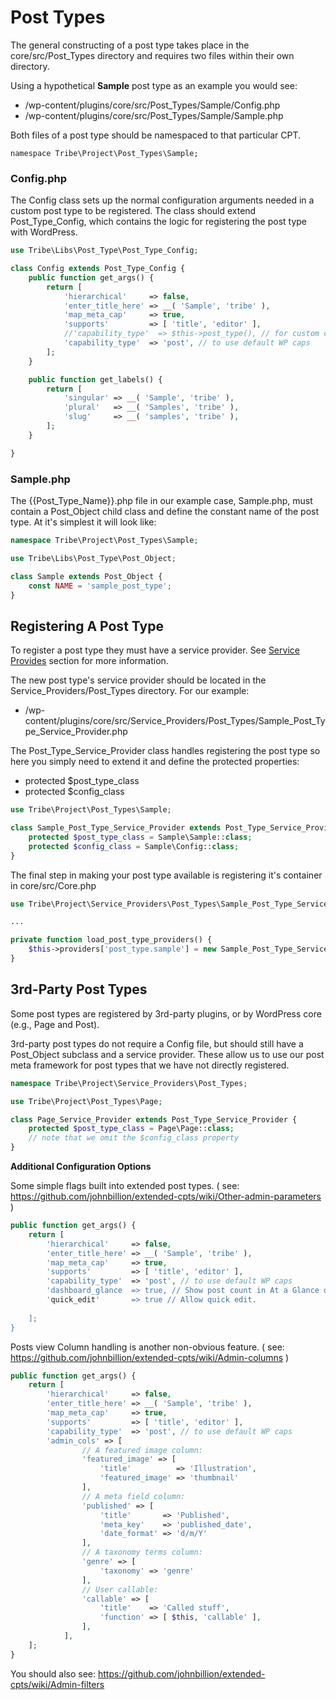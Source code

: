 # Post Types

The general constructing of a post type takes place in the core/src/Post_Types directory and requires two files within their own directory.

Using a hypothetical **Sample** post type as an example you would see:

- /wp-content/plugins/core/src/Post_Types/Sample/Config.php
- /wp-content/plugins/core/src/Post_Types/Sample/Sample.php

Both files of a post type should be namespaced to that particular CPT.

```namespace Tribe\Project\Post_Types\Sample;```

### Config.php

The Config class sets up the normal configuration arguments needed in a custom post type to be registered.  The class should extend Post_Type_Config, which contains the logic for registering the post type with WordPress.

```php
use Tribe\Libs\Post_Type\Post_Type_Config;

class Config extends Post_Type_Config {
	public function get_args() {
		return [
			'hierarchical'     => false,
			'enter_title_here' => __( 'Sample', 'tribe' ),
			'map_meta_cap'     => true,
			'supports'         => [ 'title', 'editor' ],
			//'capability_type'  => $this->post_type(), // for custom caps
			'capability_type'  => 'post', // to use default WP caps
		];
	}

	public function get_labels() {
		return [
			'singular' => __( 'Sample', 'tribe' ),
			'plural'   => __( 'Samples', 'tribe' ),
			'slug'     => __( 'samples', 'tribe' ),
		];
	}

}
```

### Sample.php

The {{Post_Type_Name}}.php file in our example case, Sample.php, must contain a Post_Object child class and define the constant name of the post type.  At it's simplest it will look like:

```php
namespace Tribe\Project\Post_Types\Sample;

use Tribe\Libs\Post_Type\Post_Object;

class Sample extends Post_Object {
	const NAME = 'sample_post_type';
}
```

## Registering A Post Type

To register a post type they must have a service provider.  See [Service Provides](service-providers.md) section for more information.

The new post type's service provider should be located in the Service_Providers/Post_Types directory.  For our example:

 - /wp-content/plugins/core/src/Service_Providers/Post_Types/Sample_Post_Type_Service_Provider.php

The Post_Type_Service_Provider class handles registering the post type so here you simply need to extend it and define the protected properties:

- protected $post_type_class
- protected $config_class

```php
use Tribe\Project\Post_Types\Sample;

class Sample_Post_Type_Service_Provider extends Post_Type_Service_Provider {
	protected $post_type_class = Sample\Sample::class;
	protected $config_class = Sample\Config::class;
}
```

The final step in making your post type available is registering it's container in core/src/Core.php

```php
use Tribe\Project\Service_Providers\Post_Types\Sample_Post_Type_Service_Provider;

...

private function load_post_type_providers() {
	$this->providers['post_type.sample'] = new Sample_Post_Type_Service_Provider();
}
```

## 3rd-Party Post Types

Some post types are registered by 3rd-party plugins, or by WordPress core (e.g., Page and Post).

3rd-party post types do not require a Config file, but should still have a Post_Object subclass and a service provider. These allow us to use our post meta framework for post types that we have not directly registered.

```php
namespace Tribe\Project\Service_Providers\Post_Types;

use Tribe\Project\Post_Types\Page;

class Page_Service_Provider extends Post_Type_Service_Provider {
	protected $post_type_class = Page\Page::class;
	// note that we omit the $config_class property
}
```

**Additional Configuration Options**

Some simple flags built into extended post types. ( see: https://github.com/johnbillion/extended-cpts/wiki/Other-admin-parameters ) 
```php
public function get_args() {
	return [
		'hierarchical'     => false,
		'enter_title_here' => __( 'Sample', 'tribe' ),
		'map_meta_cap'     => true,
		'supports'         => [ 'title', 'editor' ],
		'capability_type'  => 'post', // to use default WP caps
		'dashboard_glance  => true, // Show post count in At a Glance dashboard metabox.
		'quick_edit'       => true // Allow quick edit.
		
	];
}
```

Posts view Column handling is another non-obvious feature. ( see: https://github.com/johnbillion/extended-cpts/wiki/Admin-columns )
```php
public function get_args() {
	return [
		'hierarchical'     => false,
		'enter_title_here' => __( 'Sample', 'tribe' ),
		'map_meta_cap'     => true,
		'supports'         => [ 'title', 'editor' ],
		'capability_type'  => 'post', // to use default WP caps
		'admin_cols' => [
        		// A featured image column:
        		'featured_image' => [
        			'title'          => 'Illustration',
        			'featured_image' => 'thumbnail'
        		],
        		// A meta field column:
        		'published' => [
        			'title'       => 'Published',
        			'meta_key'    => 'published_date',
        			'date_format' => 'd/m/Y'
        		],
        		// A taxonomy terms column:
        		'genre' => [
        			'taxonomy' => 'genre'
        		],
        		// User callable:
        		'callable' => [
        		    'title'    => 'Called stuff',
        		    'function' => [ $this, 'callable' ],
        		],
        	],
	];
}
```

You should also see: https://github.com/johnbillion/extended-cpts/wiki/Admin-filters